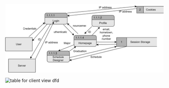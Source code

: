 ![DFD](https://github.com/MckennahPalmer/CSE430/blob/Team3_GH/DFD%20Client%20Views.drawio.svg)

![table for client view dfd](https://github.com/MckennahPalmer/CSE430/blob/Team3_GH/DFD%20Client%20Views%20Table)
